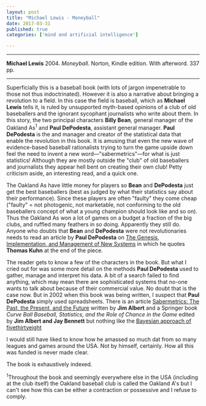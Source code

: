 ```yaml
---
layout: post
title: "Michael Lewis - Moneyball"
date: 2017-03-31
published: true
categories: ['mind and artificial intelligence']

---
```



***
<b>Michael Lewis</b> 2004. _Moneyball_. Norton, Kindle edition. With afterword. 337 pp.

***

Superficially this is a baseball book (with lots of jargon impenetrable to those not thus indoctrinated).  However it is also a narrative about bringing a revolution to a field. In this case the field is baseball, which as **Michael Lewis** tells it, is ruled by unsupported myth-based opinions of a club of old baseballers and the ignorant sycophant journalists who write about them.  In this story, the two principal characters **Billy Bean**,  general manager of the Oakland As<sup>1</sup> and **Paul DePodesta**, assistant general manager.  **Paul DePodesta** is the and manager and creator of the statistical data that enable the revolution in this book. It is amusing that even the new wave of evidence-based baseball rationalists trying to turn the game upside down feel the need to invent a new word&mdash;"sabermetrics"&mdash;for what is just statistics!  Although they are mostly outside the "club" of old baseballers and journalists they appear hell bent on creating their own club!  Petty criticism aside, an interesting read, and a quick one.

The Oakland As have little money for players so  **Bean** and **DePodesta** just get the best baseballers (best as judged by what their statistics say about their performance).  Since these players are often "faulty" they come cheap ("faulty" = not photogenic, not marketable, not conforming to the old baseballers concept of what a young champion should look like and so on).  Thus the Oakland As won a lot of games on a budget a fraction of the big clubs, and ruffled many feathers in so doing.  Apparently they still do.  Anyone who doubts that  **Bean** and **DePodesta** were not revolutionaries needs to read an article by **Paul DePodesta** on [The Genesis, Implementation, and Management of New Systems](https://web.archive.org/web/20040206175549/http://www.csfb.com/thoughtleaderforum/2003/depodesta_sidecolumn.shtml) in which he quotes **Thomas Kuhn** at the end of the piece.

The reader gets to know a few of the characters in the book.  But what I cried out for was some more detail on the methods **Paul DePodesta** used to gather, manage and interpret his data.  A bit of a search failed to find anything, which may  mean there are sophisticated systems that no-one wants to talk about because of their commercial value.  No doubt that is the case now.  But in 2002 when this book was being written, I suspect that **Paul DePodesta** simply used spreadsheets.   There is an article [Sabermetrics: The Past, the Present, and the Future](http://www.mathaware.org/mam/2010/essays/AlbertSabermetrics.pdf) written by **Jim Albert** and a Springer book _Curve Ball
Baseball, Statistics, and the Role of Chance in the Game_ edited by **Jim Albert and Jay Bennett** but nothing like the [Bayesian approach of fivethirtyeight](https://fivethirtyeight.com/datalab/how-to-predict-mlb-records-from-early-results/) 

I would still have liked to know how he amassed so much dat from so many leagues and games around the USA.  Not by himself, certainly.  How all this was funded is never made clear.



The book is exhaustively indexed.

<sup>1</sup>Throughout the book and seemingly everywhere else in the USA (including at the club itself) the Oakland baseball club is called the Oakland A's but I can't see how this can be either a contraction or possessive and I refuse to comply.
